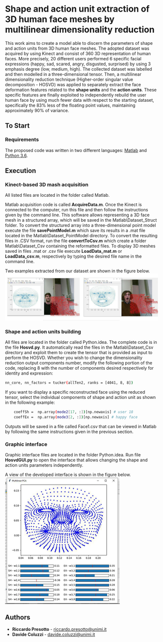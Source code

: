 # Shape and action unit extraction of 3D human face meshes by multilinear dimensionality reduction
This work aims to create a model able to discern the parameters of shape and action units from 3D human face meshes.
The adopted dataset was acquired by using Kinect and consist of 360 3D representation of human faces.
More precisely, 20 different users performed 6 specific facial expressions (happy, sad, scared, angry, disgusted, surprised) by using 3 emphasis degree (low, medium, high).
The collected dataset was labelled and then modelled in a three-dimensional tensor. Then, a multilinear dimensionality reduction technique (Higher-order singular value decomposition - HOSVD) was applied to separately extract the face deformation features related to the **shape units** and the **action units**.
These specific features are finally exploited to independently rebuild the user human face by using much fewer data with respect to the starting dataset, specifically the 83% less of the floating point values, maintaining approximately 90% of variance.


## To Start

### Requirements

The proposed code was written in two different languages:
[Matlab](https://it.mathworks.com/downloads/)  and [Python 3.6](https://www.python.org/downloads/).

## Execution

### Kinect-based 3D mash acquisition
All listed files are located in the folder called Matlab\.

Matlab acquisition code is called **AcquireData.m**. Once the Kinect is connected to the computer, run this file and then follow the instructions given by the command line. This software allows representing a 3D face mesh in a structured array, which will be saved in the Matlab\Dataset_Struct folder.
To convert the structured array into a three-dimensional point model execute the file **savePointModel.m** which save its results in a .mat file located in the Matlab\Dataset_PointModel directory. To convert the resulting files in .CSV format, run the file **convertToCsv.m** which create a folder Matlab\Dataset_Csv containing the reformatted files.
To display 3D meshes saved in files .mat or .csv file execute **LoadData_mat.m** or **LoadData_csv.m**, respectively by typing the desired file name in the command line.


Two examples extracted from our dataset are shown in the figure below.
![alt text](example.jpg)

### Shape and action units building
All files are located in the folder called Python\.idea.
The complete code is in the file **Hosvd.py**. It automatically read the files in the Matlab\Dataset_Csv directory and exploit them to create the tensor that is provided as input to perform the HOSVD. Whether you wish to change the dimensionality reduction output components number, modify the following portion of the code, replacing 8 with the number of components desired respectively for identity and expression:


```bash
nn_core, nn_factors = tucker(allTen2, ranks = [4041, 8, 8])

```

If you want to display a specific reconstructed face using the reduced tensor, select the individual components of shape and action unit as shown in the following example:

```bash
    coeffSh =  np.array(mode2[17, :])[np.newaxis] # user 18
    coeffEx =  np.array(mode3[2, :])[np.newaxis] # happy face 

```

Outputs will be saved in a file called Face1.csv that can be viewed in Matlab by following the same instructions given in the previous section.


### Graphic interface
Graphic interface files are located in the folder Python\.idea.
Run file **HosvdGUI.py** to open the interface that allows changing the shape and action units parameters independently.


A view of the developed interface is shown in the figure below.
![alt text](3D_face.jpg)



## Authors

* **Riccardo Presotto**  -  riccardo.presotto@unimi.it
* **Davide Coluzzi**  - davide.coluzzi@unimi.it
